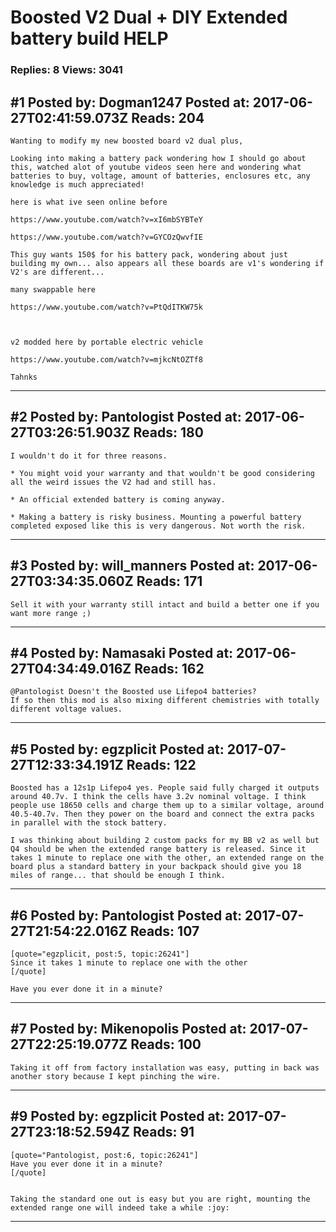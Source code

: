 # Boosted V2 Dual + DIY Extended battery build HELP

### Replies: 8 Views: 3041

## \#1 Posted by: Dogman1247 Posted at: 2017-06-27T02:41:59.073Z Reads: 204

```
Wanting to modify my new boosted board v2 dual plus,

Looking into making a battery pack wondering how I should go about this, watched alot of youtube videos seen here and wondering what batteries to buy, voltage, amount of batteries, enclosures etc, any knowledge is much appreciated! 

here is what ive seen online before

https://www.youtube.com/watch?v=xI6mbSYBTeY

https://www.youtube.com/watch?v=GYCOzQwvfIE

This guy wants 150$ for his battery pack, wondering about just building my own... also appears all these boards are v1's wondering if V2's are different... 

many swappable here

https://www.youtube.com/watch?v=PtQdITKW75k



v2 modded here by portable electric vehicle

https://www.youtube.com/watch?v=mjkcNtOZTf8

Tahnks
```

---
## \#2 Posted by: Pantologist Posted at: 2017-06-27T03:26:51.903Z Reads: 180

```
I wouldn't do it for three reasons.

* You might void your warranty and that wouldn't be good considering all the weird issues the V2 had and still has.

* An official extended battery is coming anyway.

* Making a battery is risky business. Mounting a powerful battery completed exposed like this is very dangerous. Not worth the risk.
```

---
## \#3 Posted by: will_manners Posted at: 2017-06-27T03:34:35.060Z Reads: 171

```
Sell it with your warranty still intact and build a better one if you want more range ;)
```

---
## \#4 Posted by: Namasaki Posted at: 2017-06-27T04:34:49.016Z Reads: 162

```
@Pantologist Doesn't the Boosted use Lifepo4 batteries?
If so then this mod is also mixing different chemistries with totally different voltage values.
```

---
## \#5 Posted by: egzplicit Posted at: 2017-07-27T12:33:34.191Z Reads: 122

```
Boosted has a 12s1p Lifepo4 yes. People said fully charged it outputs around 40.7v. I think the cells have 3.2v nominal voltage. I think people use 18650 cells and charge them up to a similar voltage, around 40.5-40.7v. Then they power on the board and connect the extra packs in parallel with the stock battery.

I was thinking about building 2 custom packs for my BB v2 as well but Q4 should be when the extended range battery is released. Since it takes 1 minute to replace one with the other, an extended range on the board plus a standard battery in your backpack should give you 18 miles of range... that should be enough I think.
```

---
## \#6 Posted by: Pantologist Posted at: 2017-07-27T21:54:22.016Z Reads: 107

```
[quote="egzplicit, post:5, topic:26241"]
Since it takes 1 minute to replace one with the other
[/quote]

Have you ever done it in a minute?
```

---
## \#7 Posted by: Mikenopolis Posted at: 2017-07-27T22:25:19.077Z Reads: 100

```
Taking it off from factory installation was easy, putting in back was another story because I kept pinching the wire.
```

---
## \#9 Posted by: egzplicit Posted at: 2017-07-27T23:18:52.594Z Reads: 91

```
[quote="Pantologist, post:6, topic:26241"]
Have you ever done it in a minute?
[/quote]


Taking the standard one out is easy but you are right, mounting the extended range one will indeed take a while :joy:
```

---
